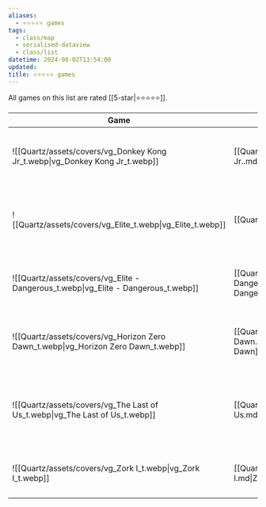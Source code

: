 ```yaml
---
aliases:
  - ⭐️⭐️⭐️⭐️⭐️ games
tags:
  - class/map
  - serialised-dataview
  - class/list
datetime: 2024-08-02T13:54:00
updated: 
title: ⭐️⭐️⭐️⭐️⭐️ games
---
```

All games on this list are rated [[5-star|⭐️⭐️⭐️⭐️⭐️]].

<!-- QueryToSerialize: table without id embed(link(thumbnail)) as Game, file.link as "", platform as Platform from #class/video-game where contains(rating, [[5-star]]) sort file.name -->
<!-- SerializedQuery: table without id embed(link(thumbnail)) as Game, file.link as "", platform as Platform from #class/video-game where contains(rating, [[5-star]]) sort file.name -->

| Game                                                                               |                                                          | Platform                                                                                                                                                                               |
| ---------------------------------------------------------------------------------- | -------------------------------------------------------- | -------------------------------------------------------------------------------------------------------------------------------------------------------------------------------------- |
| ![[Quartz/assets/covers/vg_Donkey Kong Jr_t.webp\|vg_Donkey Kong Jr_t.webp]]       | [[Quartz/notes/Donkey Kong Jr..md\|Donkey Kong Jr.]]     | <ul><li>[[Quartz/notes/Nintendo Game and Watch.md\|Nintendo Game and Watch]]</li></ul>                                                                                                |
| ![[Quartz/assets/covers/vg_Elite_t.webp\|vg_Elite_t.webp]]                         | [[Quartz/notes/Elite.md\|Elite]]                         | <ul><li>[[Atlas/Notes/Commodore 64.md\|Commodore 64]]</li><li>[[Quartz/notes/Commodore Amiga.md\|Commodore Amiga]]</li></ul>                                                         |
| ![[Quartz/assets/covers/vg_Elite - Dangerous_t.webp\|vg_Elite - Dangerous_t.webp]] | [[Quartz/notes/Elite - Dangerous.md\|Elite - Dangerous]] | <ul><li>[[Quartz/notes/PlayStation 4.md\|PlayStation 4]]</li><li>[[Quartz/notes/PlayStation 5.md\|PlayStation 5]]</li></ul>                                                          |
| ![[Quartz/assets/covers/vg_Horizon Zero Dawn_t.webp\|vg_Horizon Zero Dawn_t.webp]] | [[Quartz/notes/Horizon Zero Dawn.md\|Horizon Zero Dawn]] | <ul><li>[[Quartz/notes/PlayStation 4.md\|PlayStation 4]]</li><li>[[Quartz/notes/PlayStation 5.md\|PlayStation 5]]</li></ul>                                                          |
| ![[Quartz/assets/covers/vg_The Last of Us_t.webp\|vg_The Last of Us_t.webp]]       | [[Quartz/notes/The Last of Us.md\|The Last of Us]]       | <ul><li>[[Atlas/Notes/PlayStation 3.md\|PlayStation 3]]</li><li>[[Quartz/notes/PlayStation 4.md\|PlayStation 4]]</li><li>[[Quartz/notes/PlayStation 5.md\|PlayStation 5]]</li></ul> |
| ![[Quartz/assets/covers/vg_Zork I_t.webp\|vg_Zork I_t.webp]]                       | [[Quartz/notes/Zork I.md\|Zork I]]                       | <ul><li>[[Atlas/Notes/Commodore 64.md\|Commodore 64]]</li><li>[[iOS\|iOS]]</li></ul>                                                                                                 |
<!-- SerializedQuery END -->
